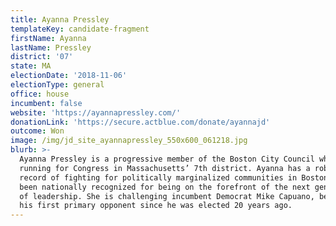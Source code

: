 ```yaml
---
title: Ayanna Pressley
templateKey: candidate-fragment
firstName: Ayanna
lastName: Pressley
district: '07'
state: MA
electionDate: '2018-11-06'
electionType: general
office: house
incumbent: false
website: 'https://ayannapressley.com/'
donationLink: 'https://secure.actblue.com/donate/ayannajd'
outcome: Won
image: /img/jd_site_ayannapressley_550x600_061218.jpg
blurb: >-
  Ayanna Pressley is a progressive member of the Boston City Council who is
  running for Congress in Massachusetts’ 7th district. Ayanna has a robust
  record of fighting for politically marginalized communities in Boston and has
  been nationally recognized for being on the forefront of the next generation
  of leadership. She is challenging incumbent Democrat Mike Capuano, becoming
  his first primary opponent since he was elected 20 years ago.
---
```


